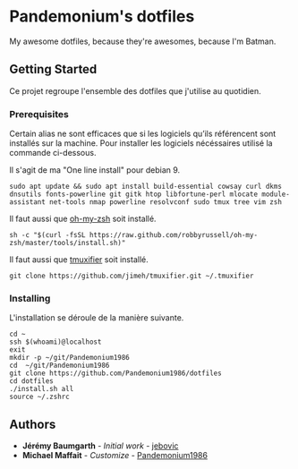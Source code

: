 # Pandemonium's dotfiles
My awesome dotfiles, because they're awesomes, because I'm Batman.

## Getting Started
Ce projet regroupe l'ensemble des dotfiles que j'utilise au quotidien.

### Prerequisites
Certain alias ne sont efficaces que si les logiciels qu’ils référencent sont installés sur la machine. Pour installer les logiciels nécéssaires utilisé la commande ci-dessous.

Il s'agit de ma "One line install" pour debian 9.

```
sudo apt update && sudo apt install build-essential cowsay curl dkms dnsutils fonts-powerline git gitk htop libfortune-perl mlocate module-assistant net-tools nmap powerline resolvconf sudo tmux tree vim zsh
```

Il faut aussi que [oh-my-zsh](http://ohmyz.sh/) soit installé.
```
sh -c "$(curl -fsSL https://raw.github.com/robbyrussell/oh-my-zsh/master/tools/install.sh)"
```

Il faut aussi que [tmuxifier](https://github.com/jimeh/tmuxifier) soit installé.
```
git clone https://github.com/jimeh/tmuxifier.git ~/.tmuxifier
```


### Installing
L'installation se déroule de la manière suivante.

```
cd ~
ssh $(whoami)@localhost
exit
mkdir -p ~/git/Pandemonium1986
cd  ~/git/Pandemonium1986
git clone https://github.com/Pandemonium1986/dotfiles
cd dotfiles
./install.sh all
source ~/.zshrc
```

## Authors
* **Jérémy Baumgarth** - *Initial work* - [jebovic](https://github.com/jebovic)
* **Michael Maffait** - *Customize* - [Pandemonium1986](https://github.com/Pandemonium1986)
